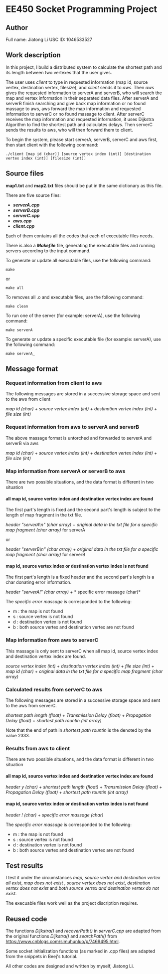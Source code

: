 # EE450 Socket Programming Project

## Author

Full name: Jiatong Li
USC ID: 1046533527

## Work description

In this project, I build a distributed system to calculate the shortest path and its length between two vertexes that the user gives.

The user uses *client* to type in requested information (map id, source vertex, destination vertex, filesize), and *client* sends it to *aws*. Then *aws* gives the requested information to serverA and serverB, who will search the map and vertex information in their separated data files. After serverA and serverB finish searching and give back map information or no found massage to aws, aws forward the map information and requested information to serverC or no found massage to client. After serverC receives the map information and requested information, it uses Dijkstra Algorithm to find the shortest path and calculates delays. Then serverC sends the results to aws, who will then forward them to client. 

To begin the system, please start serverA, serverB, serverC and aws first, then start client with the following command:

``./client [map id (char)] [source vertex index (int)] [destination vertex index (int)] [filesize (int)]``

## Source files

**map1.txt** and **map2.txt** files should be put in the same dictionary as this file.

There are five source files: 
* ***serverA.cpp***
* ***serverB.cpp***
* ***serverC.cpp***
* ***aws.cpp***
* ***client.cpp***

Each of them contains all the codes that each of executable files needs.

There is also a ***Makefile*** file, generating the executable files and running servers according to the input command.

To generate or update all executable files, use the following command:

``make``

or

``make all``

To removes all .o and executable files, use the following command:

``make clean``

To run one of the server (for example: serverA), use the following command:

``make serverA``

To generate or update a specific executable file (for example: serverA), use the following command:

``make serverA_``

## Message format

### Request information from client to aws

The following messages are stored in a successive storage space and sent to the aws from client

*map id (char)* + *source vertex index (int)* + *destination vertex index (int)* + *file size (int)*

### Request information from aws to serverA and serverB

The above massage format is untorched and forwarded to serverA and serverB via aws

*map id (char)* + *source vertex index (int)* + *destination vertex index (int)* + *file size (int)*

### Map information from serverA or serverB to aws

There are two possible situations, and the data format is different in two situation

#### all map id, source vertex index and destination vertex index are found

The first part's length is fixed and the second part's length is subject to the length of map fragment in the txt file.

*header "serverA\n" (char array)* + *original data in the txt file for a specific map fragment (char array)* for serverA

or

*header "serverB\n" (char array)* + *original data in the txt file for a specific map fragment (char array)* for serverB

#### map id, source vertex index or destination vertex index is not found

The first part's length is a fixed header and the second part's length is a char donating error information.

*header "serverA!" (char array)* + * specific error massage (char)*

The *specific error massage* is corresponded to the following:
* m : the map is not found
* s : source vertex is not found
* d : destination vertex is not found
* b : both source vertex and destination vertex are not found

### Map information from aws to serverC

This massage is only sent to serverC when all map id, source vertex index and destination vertex index are found.

*source vertex index (int)* + *destination vertex index (int)* + *file size (int)* + *map id (char)* + *original data in the txt file for a specific map fragment (char array)*

### Calculated results from serverC to aws

The following messages are stored in a successive storage space and sent to the aws from serverC.

*shortest path length (float)* + *Transmission Delay (float)* + *Propagation Delay (float)* + *shortest path rountin (int array)*

Note that the end of path in *shortest path rountin* is the denoted by the value 2333.

### Results from aws to client

There are two possible situations, and the data format is different in two situation

#### all map id, source vertex index and destination vertex index are found

*header y (char)* + *shortest path length (float)* + *Transmission Delay (float)* + *Propagation Delay (float)* + *shortest path rountin (int array)*

#### map id, source vertex index or destination vertex index is not found

*header ! (char)* + *specific error massage (char)*

The *specific error massage* is corresponded to the following:
* m : the map is not found
* s : source vertex is not found
* d : destination vertex is not found
* b : both source vertex and destination vertex are not found

## Test results

I test it under the circumstances *map, source vertex and destination vertex all exist*, *map does not exist* , *source vertex does not exist*, *destination vertex does not exist* and *both source vertex and destination vertex do not exist*.

The execuable files work well as the project discription requires.

## Reused code

The functions *Dijkstra()* and *recoverPath()* in *serverC.cpp* are adapted from the original functions *Dijkstra()* and *searchPath()* from https://www.cnblogs.com/simuhunluo/p/7469495.html.

Some socket initialization functions (as marked in .cpp files) are adapted from the snippets in Beej's tutorial.

All other codes are designed and written by myself, Jiatong Li.
